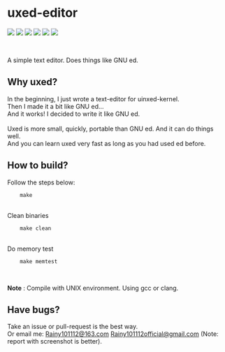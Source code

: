 # uxed-editor
![](https://img.shields.io/badge/License-MIT-orange) ![](https://img.shields.io/badge/Software-Editor-blue) ![](https://img.shields.io/badge/Family-GNU%20ed-green)
![](https://img.shields.io/badge/Language-C-magenta) ![](https://img.shields.io/badge/Complier-GCC-grey) ![](https://img.shields.io/badge/Compiler-clang-grey)

<br>

A simple text editor. Does things like GNU ed.<br>

## Why uxed?
In the beginning, I just wrote a text-editor for uinxed-kernel.<br>
Then I made it a bit like GNU ed...<br>
And it works! I decided to write it like GNU ed.<br>
<br>
Uxed is more small, quickly, portable than GNU ed. And it can do things well.<br>
And you can learn uxed very fast as long as you had used ed before.<br>

## How to build?
Follow the steps below: <br>

```
    make
```

<br>
Clean binaries <br>

```
    make clean
```

<br>
Do memory test <br>

```
    make memtest
```

<br>

**Note** : Compile with UNIX environment. Using gcc or clang.<br>

## Have bugs?
Take an issue or pull-request is the best way.<br>
Or email me: Rainy101112@163.com Rainy101112official@gmail.com (Note: report with screenshot is better).<br>
